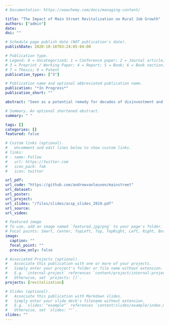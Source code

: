 ```yaml
---
# Documentation: https://wowchemy.com/docs/managing-content/

title: "The Impact of Main Street Revitalization on Rural Job Growth"
authors: ["admin"]
date:
doi: ""

# Schedule page publish date (NOT publication's date).
publishDate: 2020-10-16T03:24:05-04:00

# Publication type.
# Legend: 0 = Uncategorized; 1 = Conference paper; 2 = Journal article;
# 3 = Preprint / Working Paper; 4 = Report; 5 = Book; 6 = Book section;
# 7 = Thesis; 8 = Patent
publication_types: ["3"]

# Publication name and optional abbreviated publication name.
publication: "*In Progress*"
publication_short: ""

abstract: "Seen as a potential remedy for decades of disinvestment and physical deterioration in historic town centers, the Main Street Program is a smaller-scale economic development approach that has been adopted by hundreds of communities throughout the rural United States. In this paper, I use longitudinal business establishment data to evaluate the viability of the Main Street Program as a means of rural downtown revitalization. I implement a difference-in-differences design which estimates the program's causal impact on job growth in the downtown retail district."

# Summary. An optional shortened abstract.
summary: " "

tags: []
categories: []
featured: false

# Custom links (optional).
#   Uncomment and edit lines below to show custom links.
# links:
# - name: Follow
#   url: https://twitter.com
#   icon_pack: fab
#   icon: twitter

url_pdf:
url_code: "https://github.com/andrewvanleuven/mainstreet"
url_dataset:
url_poster:
url_project:
url_slides: "/files/slides/acsp_slides_2019.pdf"
url_source:
url_video:

# Featured image
# To use, add an image named `featured.jpg/png` to your page's folder.
# Focal points: Smart, Center, TopLeft, Top, TopRight, Left, Right, BottomLeft, Bottom, BottomRight.
image:
  caption: ""
  focal_point: ""
  preview_only: false

# Associated Projects (optional).
#   Associate this publication with one or more of your projects.
#   Simply enter your project's folder or file name without extension.
#   E.g. `internal-project` references `content/project/internal-project/index.md`.
#   Otherwise, set `projects: []`.
projects: [revitalization]

# Slides (optional).
#   Associate this publication with Markdown slides.
#   Simply enter your slide deck's filename without extension.
#   E.g. `slides: "example"` references `content/slides/example/index.md`.
#   Otherwise, set `slides: ""`.
slides: ""
---
```

